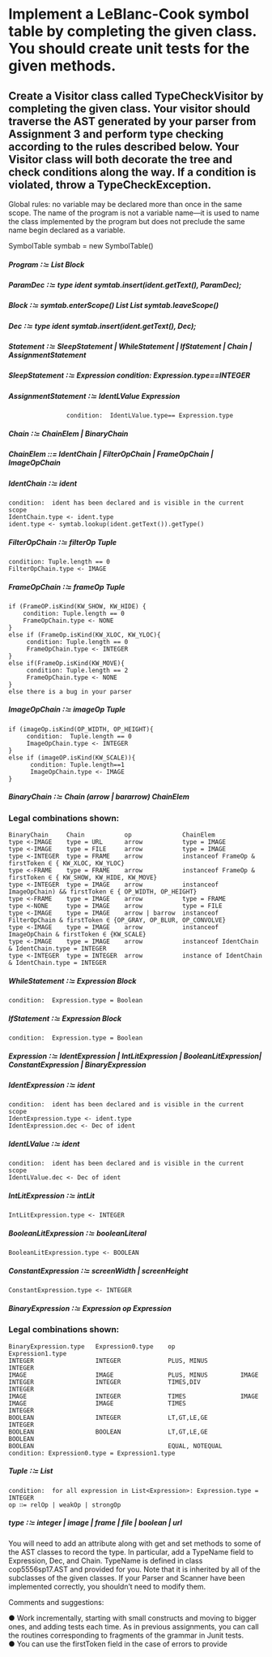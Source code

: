 
# Implement a LeBlanc-Cook symbol table by completing the given class.  You should create unit tests for the given methods.

## Create a Visitor class called TypeCheckVisitor by completing the given class.  Your visitor should traverse the AST generated by your parser from Assignment 3 and perform type checking according to the rules described below.   Your Visitor class will both decorate the tree and check conditions along the way.  If a condition is violated, throw a TypeCheckException.

Global rules:  no variable may be declared more than once in the same scope.
The name of the program is not a variable name—it is used to name the class implemented by the program but does not preclude the same name begin declared as a variable.


SymbolTable symbab = new SymbolTable()

##### Program ∷= List<ParamDec> Block
##### ParamDec ∷= type ident  symtab.insert(ident.getText(), ParamDec);
##### Block ∷= symtab.enterScope()  List<Dec>  List<Statement>  symtab.leaveScope()
##### Dec ∷= type ident  symtab.insert(ident.getText(), Dec);
##### Statement ∷= SleepStatement | WhileStatement | IfStatement | Chain | AssignmentStatement
##### SleepStatement ∷= Expression condition: Expression.type==INTEGER
##### AssignmentStatement ∷= IdentLValue Expression 
                    condition:  IdentLValue.type== Expression.type
##### Chain ∷= ChainElem | BinaryChain
##### ChainElem ::= IdentChain | FilterOpChain | FrameOpChain | ImageOpChain
##### IdentChain ∷= ident  
	condition:  ident has been declared and is visible in the current scope
    IdentChain.type <- ident.type
    ident.type <- symtab.lookup(ident.getText()).getType()
##### FilterOpChain ∷= filterOp Tuple
	condition: Tuple.length == 0
	FilterOpChain.type <- IMAGE
##### FrameOpChain ∷= frameOp Tuple
	if (FrameOP.isKind(KW_SHOW, KW_HIDE) {
        condition: Tuple.length == 0
        FrameOpChain.type <- NONE
    }
    else if (FrameOp.isKind(KW_XLOC, KW_YLOC){
         condition: Tuple.length == 0
         FrameOpChain.type <- INTEGER
    }	
    else if(FrameOp.isKind(KW_MOVE){
		 condition: Tuple.length == 2
         FrameOpChain.type <- NONE
	}
	else there is a bug in your parser
                         
##### ImageOpChain ∷= imageOp Tuple
	
    if (imageOp.isKind(OP_WIDTH, OP_HEIGHT){
	     condition:  Tuple.length == 0
         ImageOpChain.type <- INTEGER
	}
    else if (imageOP.isKind(KW_SCALE)){
	      condition: Tuple.length==1
          ImageOpChain.type <- IMAGE
    }
##### BinaryChain ∷= Chain (arrow | bararrow)  ChainElem

### Legal combinations shown:  
    BinaryChain	    Chain	        op	            ChainElem
    type <-IMAGE	type = URL	    arrow	        type = IMAGE
    type <-IMAGE	type = FILE	    arrow	        type = IMAGE
    type <-INTEGER	type = FRAME	arrow	        instanceof FrameOp & firstToken ∈ { KW_XLOC, KW_YLOC}
    type <-FRAME	type = FRAME	arrow	        instanceof FrameOp & firstToken ∈ { KW_SHOW, KW_HIDE, KW_MOVE}
    type <-INTEGER	type = IMAGE	arrow	        instanceof ImageOpChain) && firstToken ∈ { OP_WIDTH, OP_HEIGHT}
    type <-FRAME	type = IMAGE	arrow	        type = FRAME
    type <-NONE	    type = IMAGE	arrow	        type = FILE
    type <-IMAGE	type = IMAGE	arrow | barrow	instanceof FilterOpChain & firstToken ∈ {OP_GRAY, OP_BLUR, OP_CONVOLVE}
    type <-IMAGE	type = IMAGE	arrow	        instanceof ImageOpChain & firstToken ∈ {KW_SCALE}
    type <-IMAGE	type = IMAGE	arrow	        instanceof IdentChain & IdentChain.type = INTEGER
    type <-INTEGER	type = INTEGER	arrow	        instance of IdentChain & IdentChain.type = INTEGER

##### WhileStatement ∷= Expression Block
    condition:  Expression.type = Boolean

##### IfStatement ∷= Expression Block
    condition:  Expression.type = Boolean

##### Expression ∷= IdentExpression | IntLitExpression | BooleanLitExpression| ConstantExpression | BinaryExpression
##### IdentExpression ∷= ident
	condition:  ident has been declared and is visible in the current scope
	IdentExpression.type <- ident.type
	IdentExpression.dec <- Dec of ident
##### IdentLValue ∷= ident
	condition:  ident has been declared and is visible in the current scope
	IdentLValue.dec <- Dec of ident
##### IntLitExpression ∷= intLit
	IntLitExpression.type <- INTEGER
##### BooleanLitExpression ∷= booleanLiteral
	BooleanLitExpression.type <- BOOLEAN
##### ConstantExpression ∷= screenWidth | screenHeight
	ConstantExpression.type <- INTEGER
##### BinaryExpression ∷= Expression op Expression

### Legal combinations shown:
    BinaryExpression.type	Expression0.type	op	                Expression1.type
    INTEGER	                INTEGER	            PLUS, MINUS	        INTEGER
    IMAGE	                IMAGE	            PLUS, MINUS	        IMAGE
    INTEGER	                INTEGER	            TIMES,DIV	        INTEGER
    IMAGE	                INTEGER	            TIMES	            IMAGE
    IMAGE	                IMAGE	            TIMES	            INTEGER
    BOOLEAN	                INTEGER	            LT,GT,LE,GE	        INTEGER
    BOOLEAN	                BOOLEAN	            LT,GT,LE,GE	        BOOLEAN
    BOOLEAN		                                EQUAL, NOTEQUAL	    condition: Expression0.type = Expression1.type

##### Tuple ∷= List<Expression>
	condition:  for all expression in List<Expression>: Expression.type = INTEGER
	op ∷= relOp | weakOp | strongOp
##### type ∷= integer | image | frame | file | boolean | url


You will need to add an attribute along with get and set methods  to some of the AST classes to record the type.  In particular, add a TypeName field to Expression, Dec, and Chain.  TypeName is defined in class cop5556sp17.AST and provided for you.  Note that it is inherited by all of the subclasses of the given classes.   If your Parser and Scanner have been implemented correctly, you shouldn’t need to modify them.

Comments and suggestions:

●	Work incrementally, starting with small constructs and moving to bigger ones, and adding tests each time. As in previous assignments, you can call the routines corresponding to fragments of the grammar in Junit tests.  <br>
●	You can use the  firstToken field in the case of errors to provide

